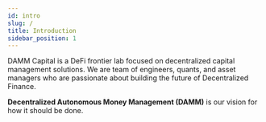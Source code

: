 ```yaml
---
id: intro
slug: /
title: Introduction
sidebar_position: 1
---
```


DAMM Capital is a DeFi frontier lab focused on decentralized capital management solutions. We are team of engineers, quants, and asset managers who are passionate about building the future of Decentralized Finance.

**Decentralized Autonomous Money Management (DAMM)** is our vision for how it should be done.